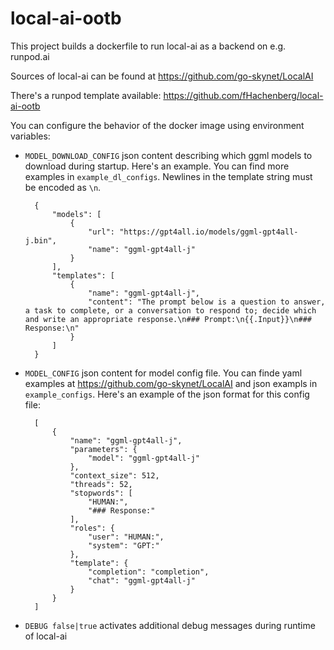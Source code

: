 # local-ai-ootb

This project builds a dockerfile to run local-ai as a backend on e.g. runpod.ai

Sources of local-ai can be found at https://github.com/go-skynet/LocalAI

There's a runpod template available: https://github.com/fHachenberg/local-ai-ootb

You can configure the behavior of the docker image using environment variables:

- `MODEL_DOWNLOAD_CONFIG` json content describing which ggml models to download during startup.
                          Here's an example. You can find more examples in `example_dl_configs`.
                          Newlines in the template string must be encoded as `\n`.

        {
            "models": [
                {
                    "url": "https://gpt4all.io/models/ggml-gpt4all-j.bin",
                    "name": "ggml-gpt4all-j"
                }
            ],
            "templates": [
                {
                    "name": "ggml-gpt4all-j",
                    "content": "The prompt below is a question to answer, a task to complete, or a conversation to respond to; decide which and write an appropriate response.\n### Prompt:\n{{.Input}}\n### Response:\n"
                }
            ]
        }

                          

- `MODEL_CONFIG` json content for model config file. You can finde yaml examples at 
                 https://github.com/go-skynet/LocalAI and json exampls in `example_configs`.
                 Here's an example of the json format for this config file:

        [
            {
                "name": "ggml-gpt4all-j",
                "parameters": {
                    "model": "ggml-gpt4all-j"
                },
                "context_size": 512,
                "threads": 52,
                "stopwords": [
                    "HUMAN:",
                    "### Response:"
                ],
                "roles": {
                    "user": "HUMAN:",
                    "system": "GPT:"
                },
                "template": {
                    "completion": "completion",
                    "chat": "ggml-gpt4all-j"
                }
            }
        ]
- `DEBUG false|true` activates additional debug messages during runtime of local-ai
